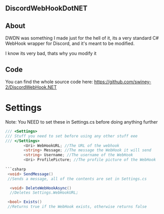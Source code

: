 ## DiscordWebHookDotNET

## About

DWDN was something I made just for the hell of it, its a very standard C# WebHook wrapper for Discord, and it's meant to be modified.

I know its very bad, thats why you modify it

## Code 

You can find the whole source code here: https://github.com/swiney-2/DiscordWebHook.NET

# Settings

Note: You NEED to set these in Settings.cs before doing anything further

```csharp
/// <Settings>
/// Stuff you need to set before using any other stuff eee
/// </Settings>
        <Uri> WebHookURL; //The URL of the webhook
        <string> Message; //The message the WebHook it will send
        <string> Username; //The username of the WebHook
        <Uri> ProfilePicture; //The profile picture of the WebHook
        
```csharp
 <void> SendMessage()
 //Sends a message, all of the contents are set in Settings.cs
```
```csharp
  <void> DeleteWebHookAsync()
  //Deletes Settings.WebHookURL;
```

```csharp
 <bool> Exists()
 //Returns true if the WebHook exists, otherwise returns false
